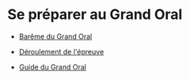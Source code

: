 # Se préparer au Grand Oral

- [Barême du Grand Oral](./Barême_grand_oral.pdf)

- [Déroulement de l'épreuve](./déroulement_de_l_epreuve_du_grand_oral.pdf)

- [Guide du Grand Oral](./guide_grand_oral.pdf)